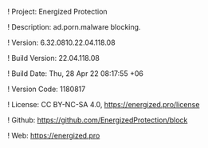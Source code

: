 ! Project: Energized Protection

! Description: ad.porn.malware blocking.

! Version: 6.32.0810.22.04.118.08

! Build Version: 22.04.118.08

! Build Date: Thu, 28 Apr 22 08:17:55 +06

! Version Code: 1180817

! License: CC BY-NC-SA 4.0, https://energized.pro/license

! Github: https://github.com/EnergizedProtection/block

! Web: https://energized.pro
